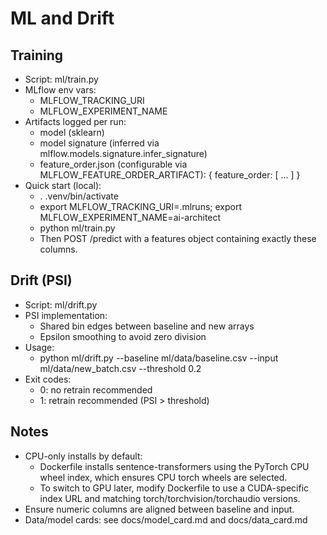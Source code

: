 # ML and Drift

## Training
- Script: ml/train.py
- MLflow env vars:
  - MLFLOW_TRACKING_URI
  - MLFLOW_EXPERIMENT_NAME
- Artifacts logged per run:
  - model (sklearn)
  - model signature (inferred via mlflow.models.signature.infer_signature)
  - feature_order.json (configurable via MLFLOW_FEATURE_ORDER_ARTIFACT): { feature_order: [ ... ] }
- Quick start (local):
  - . .venv/bin/activate
  - export MLFLOW_TRACKING_URI=.mlruns; export MLFLOW_EXPERIMENT_NAME=ai-architect
  - python ml/train.py
  - Then POST /predict with a features object containing exactly these columns.

## Drift (PSI)
- Script: ml/drift.py
- PSI implementation:
  - Shared bin edges between baseline and new arrays
  - Epsilon smoothing to avoid zero division
- Usage:
  - python ml/drift.py --baseline ml/data/baseline.csv --input ml/data/new_batch.csv --threshold 0.2
- Exit codes:
  - 0: no retrain recommended
  - 1: retrain recommended (PSI > threshold)

## Notes
- CPU-only installs by default:
  - Dockerfile installs sentence-transformers using the PyTorch CPU wheel index, which ensures CPU torch wheels are selected.
  - To switch to GPU later, modify Dockerfile to use a CUDA-specific index URL and matching torch/torchvision/torchaudio versions.
- Ensure numeric columns are aligned between baseline and input.
- Data/model cards: see docs/model_card.md and docs/data_card.md
